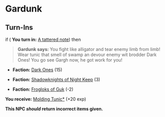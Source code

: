 # Gardunk


## Turn-Ins



if ( **You turn in:** [A tattered note](/item/18845)) then 


>**Gardunk says:** You fight like alligator and tear enemy limb from limb!  Wear tunic that smell of swamp an devour enemy wit brodder Dark Ones!  You go see Gargh now, he got work for you!


* __Faction:__ [Dark Ones](/faction/237) (15)



* __Faction:__ [Shadowknights of Night Keep](/faction/308) (3)



* __Faction:__ [Frogloks of Guk](/faction/251) (-2)


 **You receive:**  [Molding Tunic*](/item/13576) (+20 exp)


**This NPC *should* return incorrect items given.**

